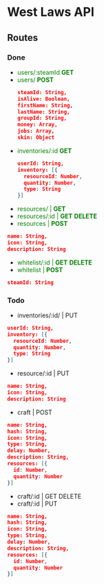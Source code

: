 # West Laws API
## Routes

### Done
- <span style="color:green">users/:steamId **GET**</span>
- <span style="color:green">users/ **POST**</span>
  ```json
  steamId: String,
  isAlive: Boolean,
  firstName: String,
  lastName: String,
  groupId: String,
  money: Array,
  jobs: Array,
  skin: Object
  ```
- <span style="color:green">inventories/:id **GET**</span>
  ```json
  userId: String,
  inventory: [{
    resourceId: Number,
    quantity: Number,
    type: String
  }]
  ```
 - <span style="color:green">resources/ | **GET**</span>
 - <span style="color:green">resources/:id | **GET** **DELETE**</span>
 - <span style="color:green">resources | **POST**</span>
  ```json
  name: String,
  icon: String,
  description: String
  ```

 - <span style="color:green">whitelist/:id | **GET** **DELETE**</span>
 - <span style="color:green">whitelist | **POST**</span>
  ```json
  steamId: String
  ```
### Todo
 - inventories/:id/ | PUT
  ```json
  userId: String,
  inventory: [{
    resourceId: Number,
    quantity: Number,
    type: String
  }]
  ```
 - resource/:id | PUT
  ```json
  name: String,
  icon: String,
  description: String
  ```
 - craft | POST
  ```json
  name: String,
  hash: String,
  icon: String,
  type: String,
  delay: Number,
  description: String,
  resources: [{
    id: Number,
    quantity: Number
  }]
  ```
  - craft/:id | GET DELETE
  - craft/:id | PUT
  ```json
  name: String,
  hash: String,
  icon: String,
  type: String,
  delay: Number,
  description: String,
  resources: [{
    id: Number,
    quantity: Number
  }]
  ```
